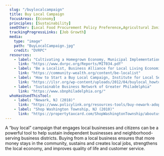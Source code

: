 ```yaml
---
  slug: "/buylocalcampaign"
  title: Buy Local Campaign
  focusAreas: [Economy]
  principles: [Sustainability]
  seeOther: [Local Food Procurement Policy Preference,Agricultural Zoning,Minority and Women-owned Business Resources]
  trackingProgressLinks: [Job Growth]
  media: 
    type: "image"
    path: "BuyLocalCampaign.jpg"
    credit: "DVRPC"
  resources: 
    - label: "Cultivating a Homegrown Economy, Municipal Implementation Tool #34, DVRPC"
      link: "https://www.dvrpc.org/Reports/MIT034.pdf"
    - label: "Be a Localist, Business Alliance for Local Living Economies"
      link: "https://community-wealth.org/content/be-localist"
    - label: "How to Start a Buy Local Campaign, Institute for Local Self-Reliance"
      link: "https://ilsr.org/wp-content/uploads/2012/04/buylocal_howto4.pdf"
    - label: "Sustainable Business Network of Greater Philadelphia"
      link: "https://www.sbnphiladelphia.org/"
  whoHasUsedThisTool: 
    - label: "Newark, NJ (2018)"
      link: "https://www.policylink.org/resources-tools/buy-newark-adopting-a-comprehensive-buy-local-strategy-for-the-city-of-newark"
    - label: "Shop Washington Township, NJ (2010)"
      link: "https://propertytaxcard.com/ShopWashingtonTownship/aboutus"
---
```


A “buy local” campaign that engages local businesses and citizens can be a powerful tool to help sustain independent businesses and neighborhood-serving business districts. Buying from a local business ensures that more money stays in the community, sustains and creates local jobs, strengthens the local economy, and improves quality of life and customer service.

